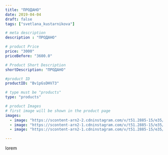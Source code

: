 ```yaml
---
title: "ПРОДАНО"
date: 2019-04-04
draft: false
tags: ["svetlana_kustarnikova"]

# meta description
description : "ПРОДАНО"

# product Price
price: "3000"
priceBefore: "3600.0"

# Product Short Description
shortDescription: "ПРОДАНО"

#product ID
productID: "Bv1pGsDHV73"

# type must be "products"
type: "products"

# product Images
# first image will be shown in the product page
images:
  - image: "https://scontent-arn2-2.cdninstagram.com/v/t51.2885-15/e35/54511791_343788569596169_5884634480830486784_n.jpg?se=8&tp=1&_nc_ht=scontent-arn2-2.cdninstagram.com&_nc_cat=105&_nc_ohc=tmIjoXDEPqQAX-vl1Lo&ccb=7-4&oh=240c20b13fee4f4837f4286c30a60ba4&oe=60841AC1&ig_cache_key=MjAxNDY5NzE4MzA2NTY3NjkzNA%3D%3D.2-ccb7-4"
  - image: "https://scontent-arn2-1.cdninstagram.com/v/t51.2885-15/e35/55866968_1199010753640955_6573478436840407673_n.jpg?tp=1&_nc_ht=scontent-arn2-1.cdninstagram.com&_nc_cat=111&_nc_ohc=OcoFKBK06QYAX-3I4YG&ccb=7-4&oh=8628f9f74f1e663e3b082d60a05dd307&oe=6084972A&ig_cache_key=MjAxNDY5NzE4MzA4MjQ5NDgwMA%3D%3D.2-ccb7-4"
  - image: "https://scontent-arn2-1.cdninstagram.com/v/t51.2885-15/e35/56526834_166334561028398_3379147098610955485_n.jpg?se=8&tp=1&_nc_ht=scontent-arn2-1.cdninstagram.com&_nc_cat=102&_nc_ohc=Mab_hQLSqlUAX8x5lwE&ccb=7-4&oh=c85817f9f74f387d764f7a7fde043fed&oe=6083B7AD&ig_cache_key=MjAxNDY5NzE4MzExNjI1NjI5Mg%3D%3D.2-ccb7-4"

---
```

lorem
